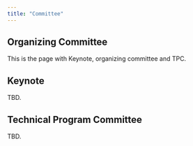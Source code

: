 ```yaml
---
title: "Committee"
---
```



## Organizing Committee ##

This is the page with Keynote, organizing committee and TPC.

## Keynote ##

TBD.

## Technical Program Committee ##

TBD.